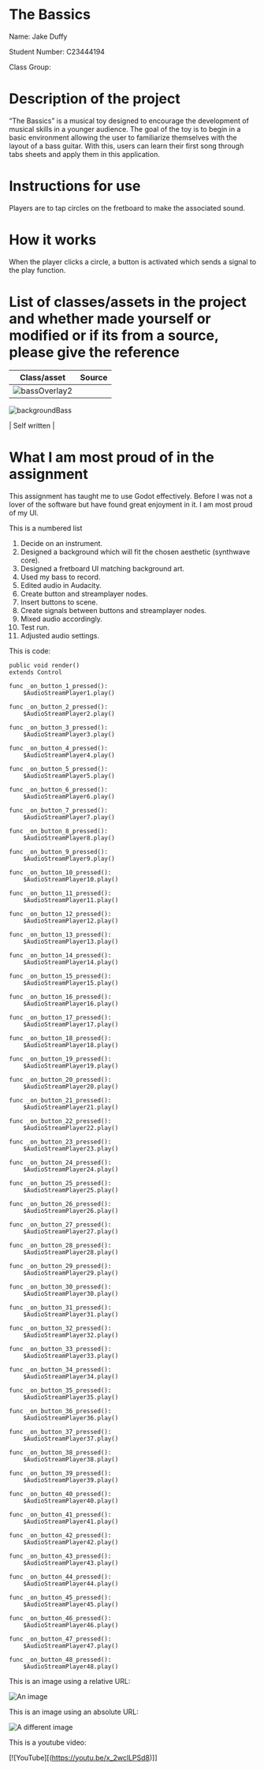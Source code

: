 # The Bassics

Name: Jake Duffy

Student Number: C23444194

Class Group:

# Description of the project
“The Bassics” is a musical toy designed to encourage the development of musical skills in a younger audience. The goal of the toy is to begin in a basic environment allowing the user to familiarize themselves with the layout of a bass guitar. With this, users can learn their first song through tabs sheets and apply them in this application.

# Instructions for use
Players are to tap circles on the fretboard to make the associated sound.

# How it works
When the player clicks a circle, a button is activated which sends a signal to the play function.

# List of classes/assets in the project and whether made yourself or modified or if its from a source, please give the reference

| Class/asset | Source |
|-----------|-----------|
| ![bassOverlay2](https://github.com/Jeikuzu/GP-2023/assets/90930326/b7c75001-b60f-4099-876c-87410f9fd34c)
![backgroundBass](https://github.com/Jeikuzu/GP-2023/assets/90930326/5c718595-86f4-4476-a58c-c128c349211e)

 | Self written |


# What I am most proud of in the assignment
This assignment has taught me to use Godot effectively. Before I was not a lover of the software but have found great enjoyment in it. I am most proud of my UI.

This is a numbered list

1. 	Decide on an instrument.
2.	Designed a background which will fit the chosen aesthetic (synthwave core).
3.	Designed a fretboard UI matching background art.
4.	Used my bass to record.
5.	Edited audio in Audacity.
6.	Create button and streamplayer nodes.
7.	Insert buttons to scene.
8.	Create signals between buttons and streamplayer nodes.
9.	Mixed audio accordingly.
10.	Test run.
11.	Adjusted audio settings.



This is code:

```GDScript
public void render()
extends Control

func _on_button_1_pressed():
	$AudioStreamPlayer1.play()
	
func _on_button_2_pressed():
	$AudioStreamPlayer2.play()
	
func _on_button_3_pressed():
	$AudioStreamPlayer3.play()
	
func _on_button_4_pressed():
	$AudioStreamPlayer4.play()
	
func _on_button_5_pressed():
	$AudioStreamPlayer5.play()
	
func _on_button_6_pressed():
	$AudioStreamPlayer6.play()
	
func _on_button_7_pressed():
	$AudioStreamPlayer7.play()
	
func _on_button_8_pressed():
	$AudioStreamPlayer8.play()
	
func _on_button_9_pressed():
	$AudioStreamPlayer9.play()
	
func _on_button_10_pressed():
	$AudioStreamPlayer10.play()
	
func _on_button_11_pressed():
	$AudioStreamPlayer11.play()
	
func _on_button_12_pressed():
	$AudioStreamPlayer12.play()
	
func _on_button_13_pressed():
	$AudioStreamPlayer13.play()
	
func _on_button_14_pressed():
	$AudioStreamPlayer14.play()
	
func _on_button_15_pressed():
	$AudioStreamPlayer15.play()
	
func _on_button_16_pressed():
	$AudioStreamPlayer16.play()
	
func _on_button_17_pressed():
	$AudioStreamPlayer17.play()
	
func _on_button_18_pressed():
	$AudioStreamPlayer18.play()
	
func _on_button_19_pressed():
	$AudioStreamPlayer19.play()
	
func _on_button_20_pressed():
	$AudioStreamPlayer20.play()
	
func _on_button_21_pressed():
	$AudioStreamPlayer21.play()
	
func _on_button_22_pressed():
	$AudioStreamPlayer22.play()
	
func _on_button_23_pressed():
	$AudioStreamPlayer23.play()
	
func _on_button_24_pressed():
	$AudioStreamPlayer24.play()
	
func _on_button_25_pressed():
	$AudioStreamPlayer25.play()
	
func _on_button_26_pressed():
	$AudioStreamPlayer26.play()
	
func _on_button_27_pressed():
	$AudioStreamPlayer27.play()
	
func _on_button_28_pressed():
	$AudioStreamPlayer28.play()
	
func _on_button_29_pressed():
	$AudioStreamPlayer29.play()
	
func _on_button_30_pressed():
	$AudioStreamPlayer30.play()
	
func _on_button_31_pressed():
	$AudioStreamPlayer31.play()
	
func _on_button_32_pressed():
	$AudioStreamPlayer32.play()
	
func _on_button_33_pressed():
	$AudioStreamPlayer33.play()
	
func _on_button_34_pressed():
	$AudioStreamPlayer34.play()
	
func _on_button_35_pressed():
	$AudioStreamPlayer35.play()
	
func _on_button_36_pressed():
	$AudioStreamPlayer36.play()
	
func _on_button_37_pressed():
	$AudioStreamPlayer37.play()
	
func _on_button_38_pressed():
	$AudioStreamPlayer38.play()
	
func _on_button_39_pressed():
	$AudioStreamPlayer39.play()
	
func _on_button_40_pressed():
	$AudioStreamPlayer40.play()
	
func _on_button_41_pressed():
	$AudioStreamPlayer41.play()
	
func _on_button_42_pressed():
	$AudioStreamPlayer42.play()
	
func _on_button_43_pressed():
	$AudioStreamPlayer43.play()
	
func _on_button_44_pressed():
	$AudioStreamPlayer44.play()
	
func _on_button_45_pressed():
	$AudioStreamPlayer45.play()
	
func _on_button_46_pressed():
	$AudioStreamPlayer46.play()
	
func _on_button_47_pressed():
	$AudioStreamPlayer47.play()
	
func _on_button_48_pressed():
	$AudioStreamPlayer48.play()

```



This is an image using a relative URL:

![An image](images/p8.png)

This is an image using an absolute URL:

![A different image](https://bryanduggandotorg.files.wordpress.com/2019/02/infinite-forms-00045.png?w=595&h=&zoom=2)

This is a youtube video:

[![YouTube][(https://youtu.be/x_2wclLPSd8)]]



